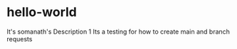 # hello-world
It's somanath's Description 1
Its a testing for how to create main and branch requests

